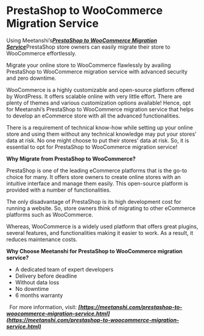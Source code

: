 # PrestaShop to WooCommerce Migration Service
Using Meetanshi’s[***PrestaShop to WooCommerce Migration Service***](https://meetanshi.com/prestashop-to-woocommerce-migration-service.html)PrestaShop store owners can easily migrate their store to WooCommerce effortlessly.

Migrate your online store to WooCommerce flawlessly by availing PrestaShop to WooCommerce migration service with advanced security and zero downtime.

WooCommerce is a highly customizable and open-source platform offered by WordPress. It offers scalable online with very little effort. There are plenty of themes and various customization options available! Hence, opt for Meetanshi’s PrestaShop to WooCommerce migration service that helps to develop an eCommerce store with all the advanced functionalities.

There is a requirement of technical know-how while setting up your online store and using them without any technical knowledge may put your stores’ data at risk. No one might choose to put their stores’ data at risk. So, it is essential to opt for PrestaShop to WooCommerce migration service!

**Why Migrate from PrestaShop to WooCommerce?**

PrestaShop is one of the leading eCommerce platforms that is the go-to choice for many. It offers store owners to create online stores with an intuitive interface and manage them easily. This open-source platform is provided with a number of functionalities.

The only disadvantage of PrestaShop is its high development cost for running a website. So, store owners think of migrating to other eCommerce platforms such as WooCommerce.

Whereas, WooCommerce is a widely used platform that offers great plugins, several features, and functionalities making it easier to work. As a result, it reduces maintenance costs.

**Why Choose Meetanshi for PrestaShop to WooCommerce migration service?**

* A dedicated team of expert developers
* Delivery before deadline
* Without data loss
* No downtime
* 6 months warranty

 
For more information, visit: ***[https://meetanshi.com/prestashop-to-woocommerce-migration-service.html](https://meetanshi.com/prestashop-to-woocommerce-migration-service.html)***
